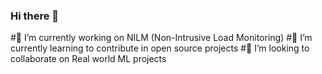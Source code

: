 ### Hi there 👋

#🔭 I’m currently working on NILM (Non-Intrusive Load Monitoring)
#🌱 I’m currently learning to contribute in open source projects
#👯 I’m looking to collaborate on Real world ML projects


<!--
**Ninad-Golatkar/Ninad-Golatkar** is a ✨ _special_ ✨ repository because its `README.md` (this file) appears on your GitHub profile.

Here are some ideas to get you started:

- 🔭 I’m currently working on ...
- 🌱 I’m currently learning ...
- 👯 I’m looking to collaborate on ...
- 🤔 I’m looking for help with ...
- 💬 Ask me about ...
- 📫 How to reach me: ...
- 😄 Pronouns: ...
- ⚡ Fun fact: ...
-->

